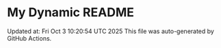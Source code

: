 # My Dynamic README
Updated at: Fri Oct  3 10:20:54 UTC 2025
This file was auto-generated by GitHub Actions.
